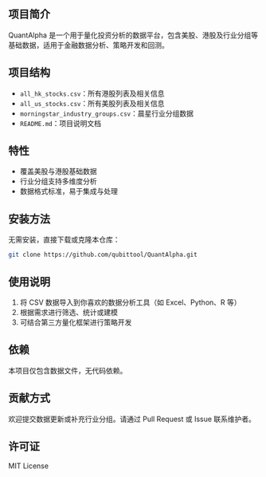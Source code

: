 ## 项目简介
QuantAlpha 是一个用于量化投资分析的数据平台，包含美股、港股及行业分组等基础数据，适用于金融数据分析、策略开发和回测。

## 项目结构
- `all_hk_stocks.csv`：所有港股列表及相关信息
- `all_us_stocks.csv`：所有美股列表及相关信息
- `morningstar_industry_groups.csv`：晨星行业分组数据
- `README.md`：项目说明文档

## 特性
- 覆盖美股与港股基础数据
- 行业分组支持多维度分析
- 数据格式标准，易于集成与处理

## 安装方法
无需安装，直接下载或克隆本仓库：
```bash
git clone https://github.com/qubittool/QuantAlpha.git
```

## 使用说明
1. 将 CSV 数据导入到你喜欢的数据分析工具（如 Excel、Python、R 等）
2. 根据需求进行筛选、统计或建模
3. 可结合第三方量化框架进行策略开发

## 依赖
本项目仅包含数据文件，无代码依赖。

## 贡献方式
欢迎提交数据更新或补充行业分组。请通过 Pull Request 或 Issue 联系维护者。

## 许可证
MIT License
